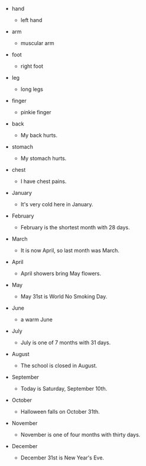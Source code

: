 - hand
  - left hand

- arm
  - muscular arm

- foot
  - right foot

- leg
  - long legs

- finger
  - pinkie finger

- back
  - My back hurts.

- stomach
  - My stomach hurts.

- chest
  - I have chest pains.

- January
  - It's very cold here in January.

- February
  - February is the shortest month with 28 days.

- March
  - It is now April, so last month was March.

- April
  - April showers bring May flowers.

- May
  - May 31st is World No Smoking Day.

- June
  - a warm June

- July
  - July is one of 7 months with 31 days.

- August
  - The school is closed in August.

- September
  - Today is Saturday, September 10th.

- October
  - Halloween falls on October 31th.

- November
  - November is one of four months with thirty days.

- December
  - December 31st is New Year's Eve.
